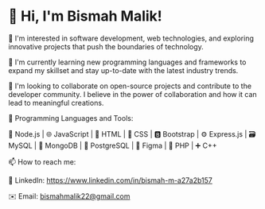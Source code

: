 # 👋 Hi, I'm Bismah Malik!
👀 I'm interested in software development, web technologies, and exploring innovative projects that push the boundaries of technology.

🌱 I'm currently learning new programming languages and frameworks to expand my skillset and stay up-to-date with the latest industry trends.

💞️ I'm looking to collaborate on open-source projects and contribute to the developer community. I believe in the power of collaboration and how it can lead to meaningful creations.

🚀 Programming Languages and Tools:

🔧 Node.js | 🌐 JavaScript | 🎨 HTML | 🎨 CSS | 🅱️ Bootstrap | ⚙️ Express.js | 🗃️ MySQL | 🍃 MongoDB | 🐘 PostgreSQL | 🎨 Figma | 🐘 PHP | ➕ C++


📫 How to reach me:

🔗 LinkedIn: https://www.linkedin.com/in/bismah-m-a27a2b157

✉️ Email: bismahmalik22@gmail.com

